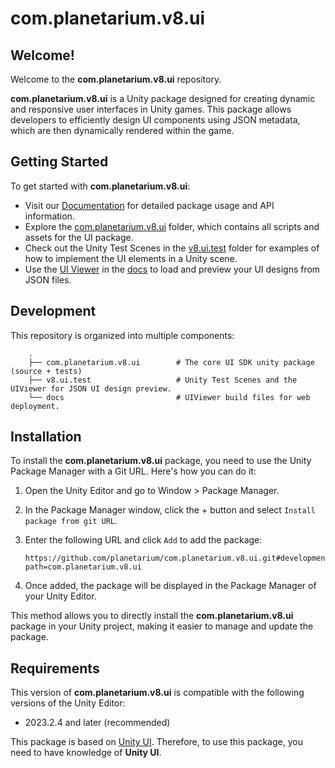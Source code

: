 # com.planetarium.v8.ui

## Welcome!
Welcome to the **com.planetarium.v8.ui** repository.

**com.planetarium.v8.ui** is a Unity package designed for creating dynamic and responsive user interfaces in Unity games. This package allows developers to efficiently design UI components using JSON metadata, which are then dynamically rendered within the game.

## Getting Started
To get started with **com.planetarium.v8.ui**:

- Visit our [Documentation](https://github.com/planetarium/com.planetarium.v8.ui) for detailed package usage and API information.
- Explore the [com.planetarium.v8.ui](https://github.com/planetarium/com.planetarium.v8.ui/tree/development/com.planetarium.v8.ui) folder, which contains all scripts and assets for the UI package.
- Check out the Unity Test Scenes in the [v8.ui.test](https://github.com/planetarium/com.planetarium.v8.ui/tree/development/v8.ui.test) folder for examples of how to implement the UI elements in a Unity scene.
- Use the [UI Viewer](https://fictional-dollop-evegrqy.pages.github.io/) in the [docs](https://github.com/planetarium/com.planetarium.v8.ui/tree/development/docs) to load and preview your UI designs from JSON files.

## Development
This repository is organized into multiple components:
```
    .
    ├── com.planetarium.v8.ui        # The core UI SDK unity package (source + tests)
    ├── v8.ui.test                   # Unity Test Scenes and the UIViewer for JSON UI design preview.
    └── docs                         # UIViewer build files for web deployment.
```

## Installation
To install the **com.planetarium.v8.ui** package, you need to use the Unity Package Manager with a Git URL. Here's how you can do it:

1. Open the Unity Editor and go to Window > Package Manager.
2. In the Package Manager window, click the + button and select `Install package from git URL`.
3. Enter the following URL and click `Add` to add the package:

    ```
    https://github.com/planetarium/com.planetarium.v8.ui.git#development?path=com.planetarium.v8.ui
    ```
4. Once added, the package will be displayed in the Package Manager of your Unity Editor.

This method allows you to directly install the **com.planetarium.v8.ui** package in your Unity project, making it easier to manage and update the package.

## Requirements
This version of **com.planetarium.v8.ui** is compatible with the following versions of the Unity Editor:
- 2023.2.4 and later (recommended)

This package is based on [Unity UI](https://docs.unity3d.com/kr/2023.2/Manual/com.unity.ugui.html). Therefore, to use this package, you need to have knowledge of **Unity UI**.

